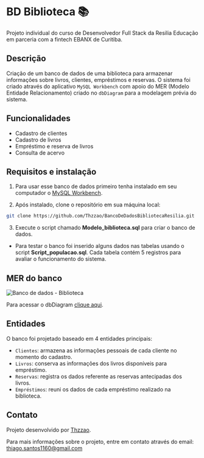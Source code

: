 # BD Biblioteca 📚
Projeto individual do curso de Desenvolvedor Full Stack da Resilia Educação em parceria com a fintech EBANX de Curitiba.

## Descrição 
Criação de um banco de dados de uma biblioteca para armazenar informações sobre livros, clientes, empréstimos e reservas. 
O sistema foi criado através do aplicativo `MySQL Workbench` com apoio do MER (Modelo Entidade Relacionamento) criado no `dbDiagram` para a modelagem prévia do sistema.

## Funcionalidades
- Cadastro de clientes
- Cadastro de livros
- Empréstimo e reserva de livros
- Consulta de acervo

## Requisitos e instalação
1. Para usar esse banco de dados primeiro tenha instalado em seu computador o [MySQL Workbench](https://www.mysql.com/products/workbench/).

2. Após instalado, clone o repositório em sua máquina local:
```bash
git clone https://github.com/Thzzao/BancoDeDadosBibliotecaResilia.git
```

3. Execute o script chamado **Modelo_biblioteca.sql** para criar o banco de dados.

- Para testar o banco foi inserido alguns dados nas tabelas usando o script **Script_populacao.sql**. Cada tabela contém 5 registros para avaliar o funcionamento do sistema. 

## MER do banco 
![Banco de dados - Biblioteca ](https://github.com/Thzzao/BancoDeDadosBibliotecaResilia/assets/95200381/77124f04-aa44-487f-83dd-fda3b777de68)

Para acessar o dbDiagram [clique aqui](https://dbdiagram.io/d/64c01bde02bd1c4a5eaf25b4).

## Entidades 
O banco foi projetado baseado em 4 entidades principais:
- `Clientes`: armazena as informações pessoais de cada cliente no momento do cadastro.
- `Livros`: conserva as informações dos livros disponíveis para empréstimo.
- `Reservas`: registra os dados referente as reservas antecipadas dos livros.
- `Empréstimos`: reuni os dados de cada empréstimo realizado na biblioteca.

## Contato
Projeto desenvolvido por [Thzzao](https://github.com/Thzzao).

Para mais informações sobre o projeto, entre em contato através do email: thiago.santos1160@gmail.com




